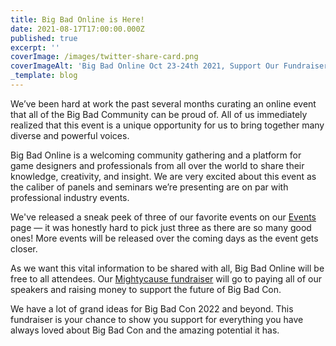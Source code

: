 ```yaml
---
title: Big Bad Online is Here!
date: 2021-08-17T17:00:00.000Z
published: true
excerpt: ''
coverImage: /images/twitter-share-card.png
coverImageAlt: 'Big Bad Online Oct 23-24th 2021, Support Our Fundraiser'
_template: blog
---
```


We’ve been hard at work the past several months curating an online event that all of the Big Bad Community can be proud of. All of us immediately realized that this event is a unique opportunity for us to bring together many diverse and powerful voices.

Big Bad Online is a welcoming community gathering and a platform for game designers and professionals from all over the world to share their knowledge, creativity, and insight. We are very excited about this event as the caliber of panels and seminars we’re presenting are on par with professional industry events.

We've released a sneak peek of three of our favorite events on our [Events](/events/) page — it was honestly hard to pick just three as there are so many good ones! More events will be released over the coming days as the event gets closer.

As we want this vital information to be shared with all, Big Bad Online will be free to all attendees. Our [Mightycause fundraiser](https://www.mightycause.com/story/Bigbadonline) will go to paying all of our speakers and raising money to support the future of Big Bad Con.

We have a lot of grand ideas for Big Bad Con 2022 and beyond. This fundraiser is your chance to show you support for everything you have always loved about Big Bad Con and the amazing potential it has.
